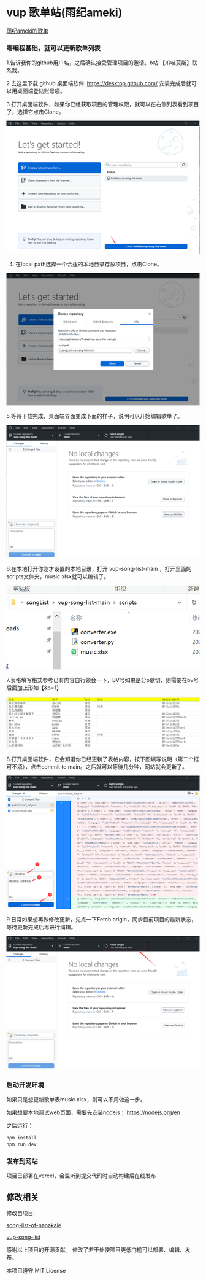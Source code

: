 # vup 歌单站(雨纪ameki)

[雨纪ameki的歌单](https://www.ameki.online)

### 零编程基础，就可以更新歌单列表

1.告诉我你的github用户名，之后确认接受管理项目的邀请。b站 【爪哇莫斯】联系我。

2.去这里下载 github 桌面端软件: https://desktop.github.com/
安装完成后就可以用桌面端登陆账号啦。

3.打开桌面端软件，如果你已经获取项目的管理权限，就可以在右侧列表看到项目了，选择它点击Clone。

![](/steps/1.png)

4. 在local path选择一个合适的本地目录存放项目，点击Clone。

![](/steps/2.png)

5.等待下载完成，桌面端界面变成下面的样子，说明可以开始编辑歌单了。

![](/steps/3.png)

6.在本地打开你刚才设置的本地目录，打开 vup-song-list-main ，打开里面的scripts文件夹，music.xlsx就可以编辑了。

![](/steps/4.png)

7.表格填写格式参考已有内容自行领会一下，BV号如果是分p歌切，则需要在bv号后面加上形如【&p=1】

![](/steps/5.png)

8.打开桌面端软件，它会知道你已经更新了表格内容，按下图填写说明（第二个框可不填），点击commit to main。之后就可以等待几分钟，网站就会更新了。

![](/steps/6.png)

9.日常如果想再做修改更新，先点一下Fetch origin，同步目前项目的最新状态，等待更新完成后再进行编辑。

![](/steps/7.png)


### 启动开发环境
如果只是想更新歌单表music.xlsx，则可以不用做这一步。

如果想要本地调试web页面，需要先安装nodejs： https://nodejs.org/en

之后运行：
```bash
npm install
npm run dev
```

### 发布到网站

项目已部署在vercel，会监听到提交代码时自动构建后在线发布


## 修改相关

修改自项目:

[song-list-of-nanakaie](https://github.com/alan314m/song-list-of-nanakaie)


[vup-song-list](https://github.com/Akegarasu/vup-song-list)

感谢以上项目的开源贡献。
修改了若干处使项目更低门槛可以部署、编辑、发布。

本项目遵守 MIT License

